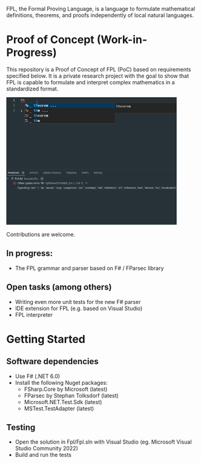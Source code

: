 FPL, the Formal Proving Language, is a language to formulate
mathematical definitions, theorems, and proofs independently of 
local natural languages. 

# Proof of Concept (Work-in-Progress)

This repository is a Proof of Concept of FPL (PoC) based on requirements specified below.
It is a private research project with the goal to show that FPL is capable to formulate and interpret complex mathematics in a standardized format. 

<img src="https://github.com/bookofproofs/fpl.net/blob/main/Fpl/fpl-vscode-extension/images/FplExtension.gif" width="450">

Contributions are welcome. 

## In progress: 
* The FPL grammar and parser based on F# / FParsec library 

## Open tasks (among others)
* Writing even more unit tests for the new F# parser
* IDE extension for FPL (e.g. based on Visual Studio)
* FPL interpreter

# Getting Started

## Software dependencies
* Use F# (.NET 6.0)
* Install the following Nuget packages:
  * FSharp.Core by Microsoft (latest) 
  * FParsec by Stephan Tolksdorf (latest)
  * Microsoft.NET.Test.Sdk (latest)
  * MSTest.TestAdapter (latest)
## Testing
* Open the solution in Fpl/Fpl.sln with Visual Studio (eg. Microsoft Visual Studio Community 2022)
* Build and run the tests

